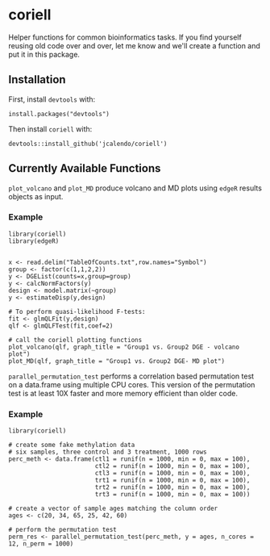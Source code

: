 # coriell

Helper functions for common bioinformatics tasks. If you find yourself reusing old code over and over, let me know and we'll 
create a function and put it in this package. 

## Installation

First, install `devtools` with:

`install.packages("devtools")`

Then install `coriell` with:

`devtools::install_github('jcalendo/coriell')`

## Currently Available Functions

`plot_volcano` and `plot_MD` produce volcano and MD plots using `edgeR` results objects as input.

### Example

```{r}
library(coriell)
library(edgeR)


x <- read.delim("TableOfCounts.txt",row.names="Symbol")
group <- factor(c(1,1,2,2))
y <- DGEList(counts=x,group=group)
y <- calcNormFactors(y)
design <- model.matrix(~group)
y <- estimateDisp(y,design)

# To perform quasi-likelihood F-tests:
fit <- glmQLFit(y,design)
qlf <- glmQLFTest(fit,coef=2)

# call the coriell plotting functions
plot_volcano(qlf, graph_title = "Group1 vs. Group2 DGE - volcano plot")
plot_MD(qlf, graph_title = "Group1 vs. Group2 DGE- MD plot")
```

`parallel_permutation_test` performs a correlation based permutation test on a data.frame using multiple CPU cores. This version of the permutation test is at least 10X faster and more memory efficient than older code.

### Example

```{r}
library(coriell)

# create some fake methylation data
# six samples, three control and 3 treatment, 1000 rows
perc_meth <- data.frame(ctl1 = runif(n = 1000, min = 0, max = 100),
                        ctl2 = runif(n = 1000, min = 0, max = 100),
                        ctl3 = runif(n = 1000, min = 0, max = 100),
                        trt1 = runif(n = 1000, min = 0, max = 100),
                        trt2 = runif(n = 1000, min = 0, max = 100),
                        trt3 = runif(n = 1000, min = 0, max = 100))

# create a vector of sample ages matching the column order                       
ages <- c(20, 34, 65, 25, 42, 60)

# perform the permutation test
perm_res <- parallel_permutation_test(perc_meth, y = ages, n_cores = 12, n_perm = 1000)
```
